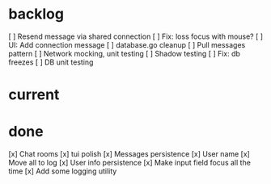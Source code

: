 # backlog
[ ] Resend message via shared connection
[ ] Fix: loss focus with mouse?
[ ] UI: Add connection message
[ ] database.go cleanup
[ ] Pull messages pattern
[ ] Network mocking, unit testing
[ ] Shadow testing
[ ] Fix: db freezes
[ ] DB unit testing

# current

# done
[x] Chat rooms
[x] tui polish
[x] Messages persistence
[x] User name
[x] Move all to log
[x] User info persistence
[x] Make input field focus all the time
[x] Add some logging utility
